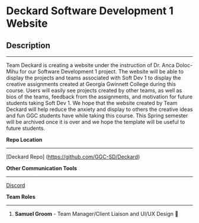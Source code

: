 # Deckard Software Development 1 Website
## Description
- - -
Team Deckard is creating a website under the instruction of Dr. Anca Doloc-Mihu for our Software Development 1 project. The website will be able to display the projects and teams associated with Soft Dev 1 to display the creative assignments created at Georgia Gwinnett College during this course. Users will easily see projects created by other teams, as well as bios of the teams, feedback from the assignments, and motivation for future students taking Soft Dev 1. We hope that the website created by Team Deckard will help reduce the anxiety and display to others the creative ideas and fun GGC students have while taking this course. This Spring semester will be archived once it is over and we hope the template will be useful to future students.

**Repo Location**
- - -
[Deckard Repo] (https://github.com/GGC-SD/Deckard)


**Other Communication Tools**
- - -
[Discord](https://discordapp.com)


**Team Roles**
- - -
1. **Samuel Groom** - Team Manager/Client Liaison and UI/UX Design :metal:

